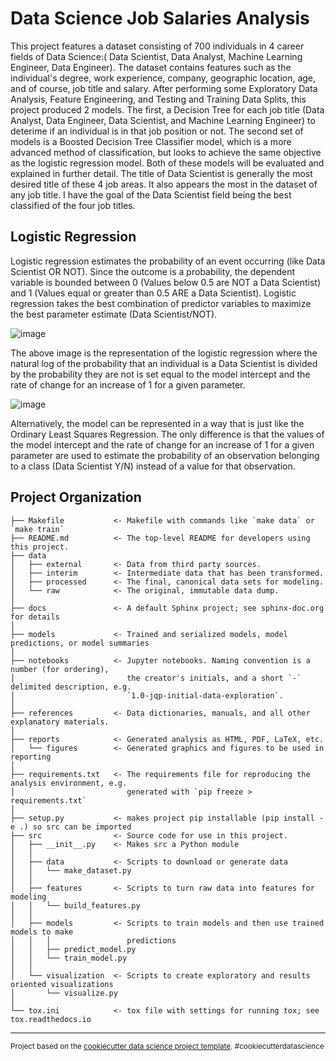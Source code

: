 Data Science Job Salaries Analysis
==============================

This project features a dataset consisting of 700 individuals in 4 career fields of Data Science:( Data Scientist, Data Analyst, Machine Learning Engineer, Data Engineer). The dataset contains features such as the individual's degree, work experience, company, geographic location, age, and of course, job title and salary. After performing some Exploratory Data Analysis, Feature Engineering, and Testing and Training Data Splits, this project produced 2 models. The first, a Decision Tree for each job title (Data Analyst, Data Engineer, Data Scientist, and Machine Learning Engineer) to deterime if an individual is in that job position or not. The second set of models is a Boosted Decision Tree Classifier model, which is a more advanced method of classification, but looks to achieve the same objective as the logistic regression model. Both of these models will be evaluated and explained in further detail. The title of Data Scientist is generally the most desired title of these 4 job areas. It also appears the most in the dataset of any job title. I have the goal of the Data Scientist field being the best classified of the four job titles.

Logistic Regression
--------------------
Logistic regression estimates the probability of an event occurring (like Data Scientist OR NOT). Since the outcome is a probability, the dependent variable is bounded between 0 (Values below 0.5 are NOT a Data Scientist) and 1 (Values equal or greater than 0.5 ARE a Data Scientist). Logistic regression takes the best combination of predictor variables to maximize the best parameter estimate (Data Scientist/NOT). 

![image](https://user-images.githubusercontent.com/97635420/222556592-36500ddd-0d5e-4164-aebe-8eeaeccc6c3d.png)

The above image is the representation of the logistic regression where the natural log of the probability that an individual is a Data Scientist is divided by the probability they are not is set equal to the model intercept and the rate of change for an increase of 1 for a given parameter.

![image](https://user-images.githubusercontent.com/97635420/222558372-cc5bfbb8-747b-450a-b55c-6634ebffeda8.png)

Alternatively, the model can be represented in a way that is just like the Ordinary Least Squares Regression. The only difference is that the values of the model intercept and the rate of change for an increase of 1 for a given parameter are used to estimate the probability of an observation belonging to a class (Data Scientist Y/N) instead of a value for that observation.



Project Organization
------------

    ├── Makefile           <- Makefile with commands like `make data` or `make train`
    ├── README.md          <- The top-level README for developers using this project.
    ├── data
    │   ├── external       <- Data from third party sources.
    │   ├── interim        <- Intermediate data that has been transformed.
    │   ├── processed      <- The final, canonical data sets for modeling.
    │   └── raw            <- The original, immutable data dump.
    │
    ├── docs               <- A default Sphinx project; see sphinx-doc.org for details
    │
    ├── models             <- Trained and serialized models, model predictions, or model summaries
    │
    ├── notebooks          <- Jupyter notebooks. Naming convention is a number (for ordering),
    │                         the creator's initials, and a short `-` delimited description, e.g.
    │                         `1.0-jqp-initial-data-exploration`.
    │
    ├── references         <- Data dictionaries, manuals, and all other explanatory materials.
    │
    ├── reports            <- Generated analysis as HTML, PDF, LaTeX, etc.
    │   └── figures        <- Generated graphics and figures to be used in reporting
    │
    ├── requirements.txt   <- The requirements file for reproducing the analysis environment, e.g.
    │                         generated with `pip freeze > requirements.txt`
    │
    ├── setup.py           <- makes project pip installable (pip install -e .) so src can be imported
    ├── src                <- Source code for use in this project.
    │   ├── __init__.py    <- Makes src a Python module
    │   │
    │   ├── data           <- Scripts to download or generate data
    │   │   └── make_dataset.py
    │   │
    │   ├── features       <- Scripts to turn raw data into features for modeling
    │   │   └── build_features.py
    │   │
    │   ├── models         <- Scripts to train models and then use trained models to make
    │   │   │                 predictions
    │   │   ├── predict_model.py
    │   │   └── train_model.py
    │   │
    │   └── visualization  <- Scripts to create exploratory and results oriented visualizations
    │       └── visualize.py
    │
    └── tox.ini            <- tox file with settings for running tox; see tox.readthedocs.io


--------

<p><small>Project based on the <a target="_blank" href="https://drivendata.github.io/cookiecutter-data-science/">cookiecutter data science project template</a>. #cookiecutterdatascience</small></p>
